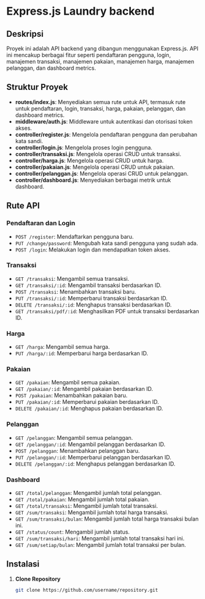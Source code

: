 # Express.js Laundry backend

## Deskripsi

Proyek ini adalah API backend yang dibangun menggunakan Express.js. API ini mencakup berbagai fitur seperti pendaftaran pengguna, login, manajemen transaksi, manajemen pakaian, manajemen harga, manajemen pelanggan, dan dashboard metrics.

## Struktur Proyek

- **routes/index.js**: Menyediakan semua rute untuk API, termasuk rute untuk pendaftaran, login, transaksi, harga, pakaian, pelanggan, dan dashboard metrics.
- **middleware/auth.js**: Middleware untuk autentikasi dan otorisasi token akses.
- **controller/register.js**: Mengelola pendaftaran pengguna dan perubahan kata sandi.
- **controller/login.js**: Mengelola proses login pengguna.
- **controller/transaksi.js**: Mengelola operasi CRUD untuk transaksi.
- **controller/harga.js**: Mengelola operasi CRUD untuk harga.
- **controller/pakaian.js**: Mengelola operasi CRUD untuk pakaian.
- **controller/pelanggan.js**: Mengelola operasi CRUD untuk pelanggan.
- **controller/dashboard.js**: Menyediakan berbagai metrik untuk dashboard.

## Rute API

### Pendaftaran dan Login

- `POST /register`: Mendaftarkan pengguna baru.
- `PUT /change/password`: Mengubah kata sandi pengguna yang sudah ada.
- `POST /login`: Melakukan login dan mendapatkan token akses.

### Transaksi

- `GET /transaksi`: Mengambil semua transaksi.
- `GET /transaksi/:id`: Mengambil transaksi berdasarkan ID.
- `POST /transaksi`: Menambahkan transaksi baru.
- `PUT /transaksi/:id`: Memperbarui transaksi berdasarkan ID.
- `DELETE /transaksi/:id`: Menghapus transaksi berdasarkan ID.
- `GET /transaksi/pdf/:id`: Menghasilkan PDF untuk transaksi berdasarkan ID.

### Harga

- `GET /harga`: Mengambil semua harga.
- `PUT /harga/:id`: Memperbarui harga berdasarkan ID.

### Pakaian

- `GET /pakaian`: Mengambil semua pakaian.
- `GET /pakaian/:id`: Mengambil pakaian berdasarkan ID.
- `POST /pakaian`: Menambahkan pakaian baru.
- `PUT /pakaian/:id`: Memperbarui pakaian berdasarkan ID.
- `DELETE /pakaian/:id`: Menghapus pakaian berdasarkan ID.

### Pelanggan

- `GET /pelanggan`: Mengambil semua pelanggan.
- `GET /pelanggan/:id`: Mengambil pelanggan berdasarkan ID.
- `POST /pelanggan`: Menambahkan pelanggan baru.
- `PUT /pelanggan/:id`: Memperbarui pelanggan berdasarkan ID.
- `DELETE /pelanggan/:id`: Menghapus pelanggan berdasarkan ID.

### Dashboard

- `GET /total/pelanggan`: Mengambil jumlah total pelanggan.
- `GET /total/pakaian`: Mengambil jumlah total pakaian.
- `GET /total/transaksi`: Mengambil jumlah total transaksi.
- `GET /sum/transaksi`: Mengambil jumlah total harga transaksi.
- `GET /sum/transaksi/bulan`: Mengambil jumlah total harga transaksi bulan ini.
- `GET /status/count`: Mengambil jumlah status.
- `GET /sum/transaksi/hari`: Mengambil jumlah total transaksi hari ini.
- `GET /sum/setiap/bulan`: Mengambil jumlah total transaksi per bulan.

## Instalasi

1. **Clone Repository**

   ```bash
   git clone https://github.com/username/repository.git
